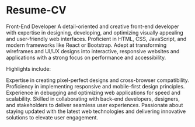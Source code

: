 # Resume-CV
Front-End Developer 
A detail-oriented and creative front-end developer with expertise in designing, developing, and optimizing visually appealing and user-friendly web interfaces. Proficient in HTML, CSS, JavaScript, and modern frameworks like React or Bootstrap. Adept at transforming wireframes and UI/UX designs into interactive, responsive websites and applications with a strong focus on performance and accessibility.

Highlights include:

Expertise in creating pixel-perfect designs and cross-browser compatibility.
Proficiency in implementing responsive and mobile-first design principles.
Experience in debugging and optimizing web applications for speed and scalability.
Skilled in collaborating with back-end developers, designers, and stakeholders to deliver seamless user experiences.
Passionate about staying updated with the latest web technologies and delivering innovative solutions to elevate user engagement.

